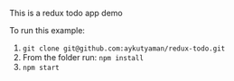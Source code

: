 This is a redux todo app demo

To run this example:

1. `git clone git@github.com:aykutyaman/redux-todo.git`
2. From the folder run:
   `npm install`
3. `npm start`
